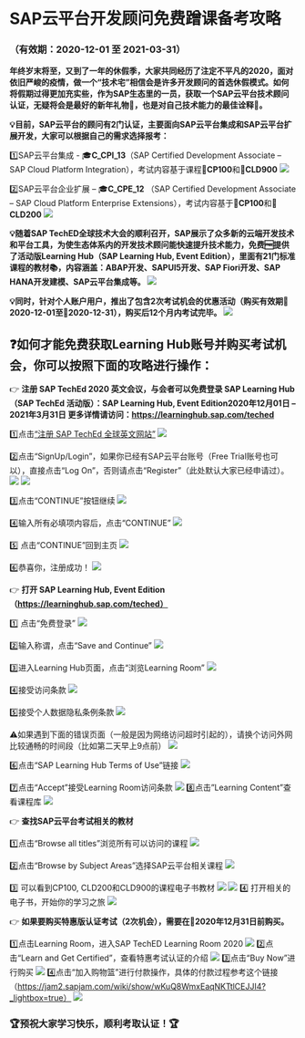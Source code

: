 # SAP云平台开发顾问免费蹭课备考攻略
### （有效期：2020-12-01 至 2021-03-31）

**年终岁末将至，又到了一年的休假季，大家共同经历了注定不平凡的2020，面对依旧严峻的疫情，做一个“技术宅”相信会是许多开发顾问的首选休假模式。如何将假期过得更加充实些，作为SAP生态里的一员，获取一个SAP云平台技术顾问认证，无疑将会是最好的新年礼物:gift:，也是对自己技术能力的最佳诠释:muscle:。**

**:bulb:目前，SAP云平台的顾问有2门认证，主要面向SAP云平台集成和SAP云平台扩展开发，大家可以根据自己的需求选择报考：**

:one:SAP云平台集成 - :mortar_board:**C_CPI_13**（SAP Certified Development Associate – SAP Cloud Platform Integration），考试内容基于课程:orange_book:**CP100**和:orange_book:**CLD900**
 ![](_v_images/20201224162625324_22557.png)

:two:SAP云平台企业扩展 – :mortar_board:**C_CPE_12** （SAP Certified Development Associate – SAP Cloud Platform Enterprise Extensions），考试内容基于:orange_book:**CP100**和:orange_book:**CLD200**
 ![](_v_images/20201224163058268_15200.png)

**:bulb:随着SAP TechED全球技术大会的顺利召开，SAP展示了众多新的云端开发技术和平台工具，为使生态体系内的开发技术顾问能快速提升技术能力，免费:free:提供了活动版Learning Hub（SAP Learning Hub, Event Edition），里面有21门标准课程的教材:books:，内容涵盖：ABAP开发、SAPUI5开发、SAP Fiori开发、SAP HANA开发建模、SAP云平台集成等。**
 ![](_v_images/20201224163110774_4722.png)

**:bulb:同时，针对个人账户用户，推出了包含2次考试机会的优惠活动（购买有效期:date:2020-12-01至:date:2020-12-31），购买后12个月内考试完毕。**
 ![](_v_images/20201224163128323_4264.png)



## :question:如何才能免费获取Learning Hub账号并购买考试机会，你可以按照下面的攻略进行操作：

:point_right: **注册 SAP TechEd 2020 英文会议，与会者可以免费登录 SAP Learning Hub（SAP TechEd 活动版）：SAP Learning Hub, Event Edition2020年12月01日 – 2021年3月31日 更多详情请访问：https://learninghub.sap.com/teched**

:one:点击[“注册 SAP TechEd 全球英文网站”](https://pages.sapteched.com/sap/sapteched2020/index)
![](_v_images/20201224163145545_23343.png)

:two:点击“SignUp/Login”，如果你已经有SAP云平台账号（Free Trial账号也可以），直接点击“Log On”，否则请点击“Register”（此处默认大家已经申请过）。
![](_v_images/20201224163156785_32209.png)
![](_v_images/20201224163204537_23098.png)

:three:点击“CONTINUE”按钮继续
![](_v_images/20201224163256266_22341.png)

:four:输入所有必填项内容后，点击“CONTINUE”
![](_v_images/20201224163304044_19393.png)

:five:	点击“CONTINUE”回到主页
![](_v_images/20201224163311798_1059.png)

:six:恭喜你，注册成功！
![](_v_images/20201224163318519_20335.png)

:point_right: **打开 SAP Learning Hub, Event Edition（https://learninghub.sap.com/teched）**

:one:	点击“免费登录”
![](_v_images/20201224163328674_11878.png)

:two:输入称谓，点击“Save and Continue”
![](_v_images/20201224163335719_13409.png)

:three:进入Learning Hub页面，点击“浏览Learning Room”
![](_v_images/20201224163342196_18815.png)

:four:接受访问条款
![](_v_images/20201224163348033_9702.png)

:five:接受个人数据隐私条例条款
![](_v_images/20201224163353946_19099.png)

:warning:如果遇到下面的错误页面（一般是因为网络访问超时引起的），请换个访问外网比较通畅的时间段（比如第二天早上9点前）
![](_v_images/20201224163400233_18218.png)

:six:点击“SAP Learning Hub Terms of Use”链接
![](_v_images/20201224163406257_2084.png)

:seven:点击“Accept”接受Learning Room访问条款
![](_v_images/20201224163413820_32051.png)
:eight:点击”Learning Content”查看课程库
![](_v_images/20201224163420643_8768.png)

:point_right: **查找SAP云平台考试相关的教材**

:one:点击“Browse all titles”浏览所有可以访问的课程
![](_v_images/20201224163427533_25055.png)

:two:点击“Browse by Subject Areas”选择SAP云平台相关课程
![](_v_images/20201224163434824_9309.png)

:three: 可以看到CP100, CLD200和CLD900的课程电子书教材
![](_v_images/20201224163447910_28615.png)
![](_v_images/20201224163456154_20491.png)
:four:	打开相关的电子书，开始你的学习之旅
![](_v_images/20201224163505086_13868.png)

:point_right: **如果要购买特惠版认证考试（2次机会），需要在:date:2020年12月31日前购买。**

:one:点击Learning Room，进入SAP TechED Learning Room 2020
![](_v_images/20201224163515675_17328.png)
:two:点击“Learn and Get Certified”，查看特惠考试认证的介绍
![](_v_images/20201224163522953_7515.png)
:three:点击“Buy Now”进行购买
![](_v_images/20201224163531472_993.png)
:four:点击“加入购物篮”进行付款操作，具体的付款过程参考这个链接（https://jam2.sapjam.com/wiki/show/wKuQ8WmxEaqNKTtlCEJJI4?_lightbox=true）
![](_v_images/20201224163540303_18222.png)


### :trophy:预祝大家学习快乐，顺利考取认证！:trophy:


